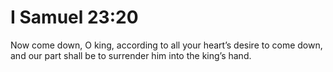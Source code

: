 # I Samuel 23:20

Now come down, O king, according to all your heart’s desire to come down, and our part shall be to surrender him into the king’s hand.

